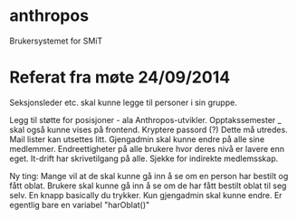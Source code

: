anthropos
=========

Brukersystemet for SMiT

Referat fra møte 24/09/2014
=========

Seksjonsleder etc. skal kunne legge til personer i sin gruppe.

Legg til støtte for posisjoner - ala Anthropos-utvikler.
Opptakssemester _ skal også kunne vises på frontend.
Kryptere passord (?) Dette må utredes.
Mail lister kan utsettes litt.
Gjengadmin skal kunne endre på alle sine medlemmer.
Endreettigheter på alle brukere hvor deres nivå er lavere enn eget. 
It-drift har skrivetilgang på alle.
Sjekke for indirekte medlemsskap. 

Ny ting:
Mange vil at de skal kunne gå inn å se om en person har bestilt og fått oblat. 
Brukere skal kunne gå inn å se om de har fått bestilt oblat til seg selv. En knapp basically du trykker. 
Kun gjengadmin skal kunne endre. 
Er egentlig bare en variabel "harOblat()"
